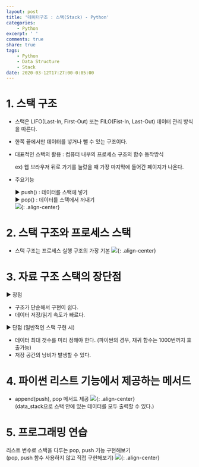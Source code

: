 ```yaml
---
layout: post
title: '데이터구조 : 스택(Stack) - Python'
categories:
    - Python
excerpt: ' '
comments: true
share: true
tags:
    - Python
    - Data Structure
    - Stack
date: 2020-03-12T17:27:00-0:05:00
---
```


# 1. 스택 구조

-   스택은 LIFO(Last-In, First-Out) 또는 FILO(Fist-In, Last-Out) 데이터 관리 방식을 따른다.

-   한쪽 끝에서만 데이터를 넣거나 뺄 수 있는 구조이다.

-   대표적인 스택의 활용 : 컴퓨터 내부의 프로세스 구조의 함수 동작방식

    ex) 웹 브라우저 뒤로 가기를 눌렀을 때 가장 마지막에 들어간 페이지가 나온다.

-   주요기능

    ▶ push() : 데이터를 스택에 넣기<br/>
    ▶ pop() : 데이터를 스택에서 꺼내기<br/>
    ![](https://kimmy100b.github.io/assets/images/python/basic/stack.jpg){: .align-center}<br/>

# 2. 스택 구조와 프로세스 스택

-   스택 구조는 프로세스 실행 구조의 가장 기본
    ![](https://kimmy100b.github.io/assets/images/python/basic/stack01.jpg){: .align-center}<br/>

# 3. 자료 구조 스택의 장단점

▶ 장점<br/>

-   구조가 단순해서 구현이 쉽다.
-   데이터 저장/읽기 속도가 빠르다.<br/>

▶ 단점 (일반적인 스택 구현 시)<br/>

-   데이터 최대 갯수를 미리 정해야 한다. (파이썬의 경우, 재귀 함수는 1000번까지 호출가능)
-   저장 공간의 낭비가 발생할 수 있다.

# 4. 파이썬 리스트 기능에서 제공하는 메서드

-   append(push), pop 메서드 제공
    ![](https://kimmy100b.github.io/assets/images/python/basic/stack02.jpg){: .align-center}<br/>
    (data_stack으로 스택 안에 있는 데이터를 모두 출력할 수 있다.)

# 5. 프로그래밍 연습

리스트 변수로 스택을 다루는 pop, push 기능 구현해보기<br/>
(pop, push 함수 사용하지 않고 직접 구현해보기)
![](https://kimmy100b.github.io/assets/images/python/basic/stack03.jpg){: .align-center}<br/>
​
